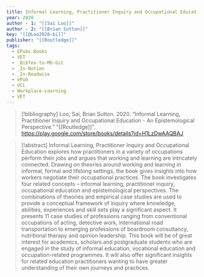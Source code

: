 ```yaml
---
title: Informal Learning, Practitioner Inquiry and Occupational Education -  An Epistemological Perspective
year: 2020
author - 1: "[[Sai Loo]]"
author - 2: "[[Brian Sutton]]"
key: "[[@Loo2020-bi]]"
publisher: "[[Routledge]]"
tags:
  - EPubs-Books
  - VET
  - _BibTex-to-MD-Git
  - _In-Notion
  - _In-Readwise
  - ePub
  - UCL
  - Workplace-Learning
  - VET
---
```


> [!bibliography]
> Loo, Sai, Brian Sutton. 2020. “Informal Learning, Practitioner Inquiry and Occupational Education -  An Epistemological Perspective.” "[[Routledge]]". https://play.google.com/store/books/details?id=H1LzDwAAQBAJ

> [!abstract]
> Informal Learning, Practitioner Inquiry and Occupational Education explores how practitioners in a variety of occupations perform their jobs and argues that working and learning are intricately connected. Drawing on theories around working and learning in informal, formal and lifelong settings, the book gives insights into how workers negotiate their occupational practices. The book investigates four related concepts – informal learning, practitioner inquiry, occupational education and epistemological perspectives. The combinations of theories and empirical case studies are used to provide a conceptual framework of inquiry where knowledge, abilities, experiences and skill sets play a significant aspect. It presents 11 case studies of professions ranging from conventional occupations of acting, detective work, international road transportation to emerging professions of boardroom consultancy, nutritional therapy and opinion leadership. This book will be of great interest for academics, scholars and postgraduate students who are engaged in the study of informal education, vocational education and occupation-related programmes. It will also offer significant insights for related education practitioners wanting to have greater understanding of their own journeys and practices.